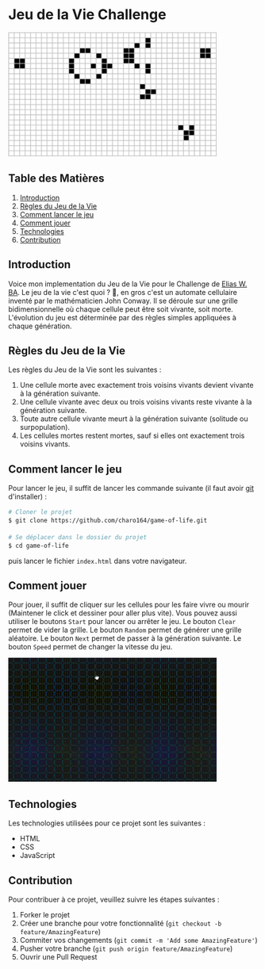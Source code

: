 # Jeu de la Vie Challenge

<p>
  <img src="./assets/image/gospers_glider_gun.gif" alt="Gospers Glider Gun" width="420" height="250">
</p>

## Table des Matières

1. [Introduction](#introduction)
2. [Règles du Jeu de la Vie](#règles-du-jeu-de-la-vie)
2. [Comment lancer le jeu](#comment-lancer-le-jeu)
3. [Comment jouer](#comment-jouer)
4. [Technologies](#technologies)
5. [Contribution](#contribution)

## Introduction

Voice mon implementation du Jeu de la Vie pour le Challenge de [Elias W. BA](https://twitter.com/eliaswalyba). Le jeu de la vie c'est quoi ? 🤔, en gros c'est un automate cellulaire inventé par le mathématicien John Conway. Il se déroule sur une grille bidimensionnelle où chaque cellule peut être soit vivante, soit morte. L'évolution du jeu est déterminée par des règles simples appliquées à chaque génération.

## Règles du Jeu de la Vie

Les règles du Jeu de la Vie sont les suivantes :

1. Une cellule morte avec exactement trois voisins vivants devient vivante à la génération suivante.
2. Une cellule vivante avec deux ou trois voisins vivants reste vivante à la génération suivante.
3. Toute autre cellule vivante meurt à la génération suivante (solitude ou surpopulation).
4. Les cellules mortes restent mortes, sauf si elles ont exactement trois voisins vivants.

## Comment lancer le jeu

Pour lancer le jeu, il suffit de lancer les commande suivante (il faut avoir [git](https://git-scm.com/) d'installer) :

```bash
# Cloner le projet 
$ git clone https://github.com/charo164/game-of-life.git

# Se déplacer dans le dossier du projet
$ cd game-of-life
```

puis lancer le fichier `index.html` dans votre navigateur.


## Comment jouer

Pour jouer, il suffit de cliquer sur les cellules pour les faire vivre ou mourir (Maintener le click et dessiner pour aller plus vite). Vous pouvez aussi utiliser le boutons `Start` pour lancer ou arrêter le jeu. Le bouton `Clear` permet de vider la grille. Le bouton `Random` permet de générer une grille aléatoire. Le bouton `Next` permet de passer à la génération suivante. Le bouton `Speed` permet de changer la vitesse du jeu.

<p>
  <img src="./assets/image/game-of-life.gif" alt="Demo" width="420" height="250">
</p>

## Technologies

Les technologies utilisées pour ce projet sont les suivantes :

- HTML
- CSS
- JavaScript

## Contribution

Pour contribuer à ce projet, veuillez suivre les étapes suivantes :

1. Forker le projet
2. Créer une branche pour votre fonctionnalité (`git checkout -b feature/AmazingFeature`)
3. Commiter vos changements (`git commit -m 'Add some AmazingFeature'`)
4. Pusher votre branche (`git push origin feature/AmazingFeature`)
5. Ouvrir une Pull Request
